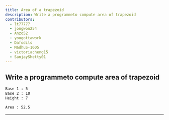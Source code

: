 ```yaml
---
title: Area of a trapezoid
description: Write a programmeto compute area of trapezoid
contributors:
  - lt77777
  - jongwon254
  - Anzo52
  - yougottawork
  - Dafodils
  - MadhuS-1605
  - victoriacheng15
  - SanjayShetty01
---
```


## Write a programmeto compute area of trapezoid

```txt
Base 1 : 5
Base 2 : 10
Height : 7

Area : 52.5
```

---
